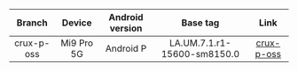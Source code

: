 | Branch | Device | Android version | Base tag | Link |
| :-: | :-: | :-: | :-: | :-: |
| crux-p-oss | Mi9 Pro 5G | Android P | LA.UM.7.1.r1-15600-sm8150.0 | [crux-p-oss](https://github.com/MiCode/vendor_qcom_opensource_wlan/tree/crux-p-oss) |
